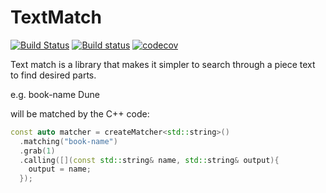 # TextMatch

[![Build Status](https://travis-ci.org/gdunton/TextMatch.svg?branch=master)](https://travis-ci.org/gdunton/TextMatch)
[![Build status](https://ci.appveyor.com/api/projects/status/wlcba6c1b9vsrdqq?svg=true)](https://ci.appveyor.com/project/gdunton/textmatch)
[![codecov](https://codecov.io/gh/gdunton/TextMatch/branch/master/graph/badge.svg)](https://codecov.io/gh/gdunton/TextMatch)

Text match is a library that makes it simpler to search through a piece text to find desired parts.

e.g.
book-name Dune 

will be matched by the C++ code:

```cpp
const auto matcher = createMatcher<std::string>()
  .matching("book-name")
  .grab(1)
  .calling([](const std::string& name, std::string& output){
    output = name;
  });
```



